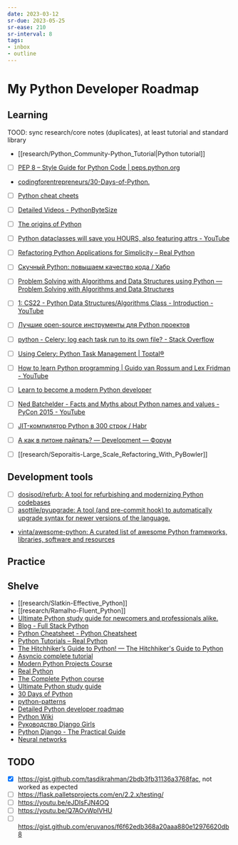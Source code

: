 ```yaml
---
date: 2023-03-12
sr-due: 2023-05-25
sr-ease: 210
sr-interval: 8
tags:
- inbox
- outline
---
```


# My Python Developer Roadmap

## Learning

TOOD: sync research/core notes (duplicates), at least tutorial and standard library
- [[research/Python_Community-Python_Tutorial|Python tutorial]]
- [ ] [PEP 8 – Style Guide for Python Code | peps.python.org](https://peps.python.org/pep-0008/)
- [codingforentrepreneurs\/30-Days-of-Python.](https://www.youtube.com/playlist?list=PLEsfXFp6DpzQjDBvhNy5YbaBx9j-ZsUe6)
- [ ] [Python cheat cheets](https://www.datacamp.com/cheat-sheet)
- [ ] [Detailed Videos - PythonByteSize](https://www.pythonbytesize.com/detailed-videos.html)
- [ ] [The origins of Python](https://inference-review.com/article/the-origins-of-python)
- [ ] [Python dataclasses will save you HOURS, also featuring attrs - YouTube](https://youtu.be/vBH6GRJ1REM)
- [ ] [Refactoring Python Applications for Simplicity – Real Python](https://realpython.com/python-refactoring/)
- [ ] [Скучный Python: повышаем качество кода / Хабр](https://habr.com/ru/company/otus/blog/713992/)
- [ ] [Problem Solving with Algorithms and Data Structures using Python — Problem Solving with Algorithms and Data Structures](https://runestone.academy/ns/books/published/pythonds/index.html)
- [ ] [1: CS22 - Python Data Structures/Algorithms Class - Introduction - YouTube](https://www.youtube.com/playlist?list=PLtbC5OfOR8aqA6CJwWTRUITgGpUy1Umr3)

- [ ] [Лучшие open-source инструменты для Python проектов](https://habr.com/en/articles/708916/)

- [ ] [python - Celery: log each task run to its own file? - Stack Overflow](https://stackoverflow.com/questions/25281612/celery-log-each-task-run-to-its-own-file)
- [ ] [Using Celery: Python Task Management | Toptal®](https://www.toptal.com/python/orchestrating-celery-python-background-jobs)

- [ ] [How to learn Python programming | Guido van Rossum and Lex Fridman - YouTube](https://www.youtube.com/watch?v=F2Mx-u7auUs)
- [ ] [Learn to become a modern Python developer](https://roadmap.sh/python)
- [ ] [Ned Batchelder - Facts and Myths about Python names and values - PyCon 2015 - YouTube](https://www.youtube.com/watch?v=\_AEJHKGk9ns)
- [ ] [JIT-компилятор Python в 300 строк / Habr](https://habr.com/en/articles/674206/)
- [ ] [А как в питоне пайпать? — Development — Форум](https://www.linux.org.ru/forum/development/17025364)
- [ ] [[research/Seporaitis-Large_Scale_Refactoring_With_PyBowler]]

## Development tools

- [ ] [dosisod/refurb: A tool for refurbishing and modernizing Python codebases](https://github.com/dosisod/refurb)
- [ ] [asottile/pyupgrade: A tool (and pre-commit hook) to automatically upgrade syntax for newer versions of the language.](https://github.com/asottile/pyupgrade)
- [vinta/awesome-python: A curated list of awesome Python frameworks, libraries, software and resources](https://github.com/vinta/awesome-python)



## Practice

## Shelve

- [[research/Slatkin-Effective_Python]]
- [[research/Ramalho-Fluent_Python]]
- [Ultimate Python study guide for newcomers and professionals alike.](https://github.com/huangsam/ultimate-python)
- [Blog - Full Stack Python](https://www.fullstackpython.com/blog.html)
- [Python Cheatsheet - Python Cheatsheet](https://www.pythoncheatsheet.org/)
- [Python Tutorials – Real Python](https://realpython.com/)
- [The Hitchhiker’s Guide to Python! — The Hitchhiker's Guide to Python](https://python-docs.readthedocs.io/en/latest/index.html)
- [Asyncio complete tutorial](https://superfastpython.com/python-asyncio/)
- [Modern Python Projects Course ](https://training.talkpython.fm/courses/details/modern-python-projects)
- [Real Python](https://realpython.com/account/purchases/)
- [The Complete Python course](https://www.udemy.com/course/the-complete-python-course/)
- [Ultimate Python study guide](https://github.com/huangsam/ultimate-python)
- [30 Days of Python](https://github.com/codingforentrepreneurs/30-Days-of-Python)
- [python-patterns](https://github.com/faif/python-patterns)
- [Detailed Python developer roadmap](https://github.com/amaargiru/pyroad)
- [Python Wiki](https://wiki.python.org/moin/)
- [Руководство Django Girls](https://tutorial.djangogirls.org/ru/)
- [Python Django - The Practical Guide](https://www.udemy.com/course/python-django-the-practical-guide/)
- [Neural networks](https://stepik.org/course/50352/promo)

## TODO

- [x] https://gist.github.com/tasdikrahman/2bdb3fb31136a3768fac, not worked as
      expected
- [ ] https://flask.palletsprojects.com/en/2.2.x/testing/
- [ ] https://youtu.be/eJDIsFJN4OQ
- [ ] https://youtu.be/Q7AOvWpIVHU
- [ ] https://gist.github.com/eruvanos/f6f62edb368a20aaa880e12976620db8
